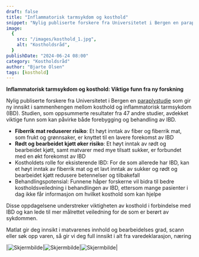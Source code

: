 ```yaml
---
draft: false
title: "Inflammatorisk tarmsykdom og kosthold"
snippet: "Nylig publiserte forskere fra Universitetet i Bergen en paraplystudie som gir ny innsikt i sammenhengen mellom kosthold og inflammatorisk tarmsykdom (IBD). Studien, som oppsummerte resultater fra 47 andre studier, avdekket viktige funn som kan påvirke både forebygging og behandling av IBD."
image:
  {
    src: "/images/kosthold_1.jpg",
    alt: "Kostholdsråd",
  }
publishDate: "2024-06-24 08:00"
category: "Kostholdsråd"
author: "Bjarte Olsen"
tags: [kosthold]
---
```


**Inflammatorisk tarmsykdom og kosthold: Viktige funn fra ny forskning**

Nylig publiserte forskere fra Universitetet i Bergen en [paraplystudie](https://www.sciencedirect.com/science/article/pii/S216183132400053X) som gir ny innsikt i sammenhengen mellom kosthold og inflammatorisk tarmsykdom (IBD). Studien, som oppsummerte resultater fra 47 andre studier, avdekket viktige funn som kan påvirke både forebygging og behandling av IBD.

- **Fiberrik mat reduserer risiko**: Et høyt inntak av fiber og fiberrik mat, som frukt og grønnsaker, er knyttet til en lavere forekomst av IBD
- **Rødt og bearbeidet kjøtt øker risiko**: Et høyt inntak av rødt og bearbeidet kjøtt, samt matvarer med mye tilsatt sukker, er forbundet med en økt forekomst av IBD
- Kostholdets rolle for eksisterende IBD: For de som allerede har IBD, kan et høyt inntak av fiberrik mat og et lavt inntak av sukker og rødt og bearbeidet kjøtt redusere betennelser og tilbakefall
- Behandlingspotensial: Funnene håper forskerne vil bidra til bedre kostholdsveiledning i behandlingen av IBD, ettersom mange pasienter i dag ikke får informasjon om hvilket kosthold som kan hjelpe

Disse oppdagelsene understreker viktigheten av kosthold i forbindelse med IBD og kan lede til mer målrettet veiledning for de som er berørt av sykdommen.

Matlat gir deg innsikt i matvarenes innhold og bearbeidelses grad, scann eller søk opp varen, så gir vi deg full innsikt i alt fra varedeklarasjon, næring

|![Skjermbilde](/images/GlutefriSkjerm1.jpg)|![Skjermbilde](/images/GlutefriSkjerm2.jpg)|![Skjermbilde](/images/GlutefriSkjerm3.jpg)|